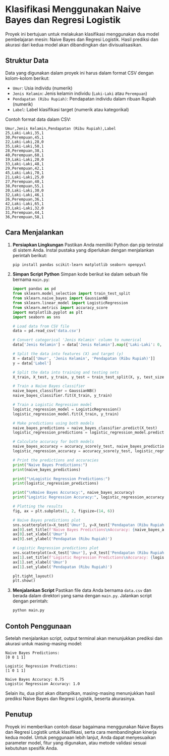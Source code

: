 # Klasifikasi Menggunakan Naive Bayes dan Regresi Logistik

Proyek ini bertujuan untuk melakukan klasifikasi menggunakan dua model pembelajaran mesin: Naive Bayes dan Regresi Logistik. Hasil prediksi dan akurasi dari kedua model akan dibandingkan dan divisualisasikan.

## Struktur Data

Data yang digunakan dalam proyek ini harus dalam format CSV dengan kolom-kolom berikut:

- `Umur`: Usia individu (numerik)
- `Jenis Kelamin`: Jenis kelamin individu (`Laki-Laki` atau `Perempuan`)
- `Pendapatan (Ribu Rupiah)`: Pendapatan individu dalam ribuan Rupiah (numerik)
- `Label`: Label klasifikasi target (numerik atau kategorikal)

Contoh format data dalam CSV:

```csv
Umur,Jenis Kelamin,Pendapatan (Ribu Rupiah),Label
25,Laki-Laki,35,1
30,Perempuan,45,1
22,Laki-Laki,28,0
35,Laki-Laki,50,1
28,Perempuan,38,1
40,Perempuan,60,1
19,Laki-Laki,20,0
33,Laki-Laki,48,1
29,Perempuan,42,1
45,Laki-Laki,70,1
21,Laki-Laki,25,0
27,Perempuan,40,1
38,Perempuan,55,1
20,Laki-Laki,30,0
32,Laki-Laki,46,1
26,Perempuan,36,1
42,Laki-Laki,65,1
23,Laki-Laki,32,0
31,Perempuan,44,1
36,Perempuan,58,1
```

## Cara Menjalankan

1. **Persiapkan Lingkungan**
   Pastikan Anda memiliki Python dan pip terinstal di sistem Anda. Instal pustaka yang diperlukan dengan menjalankan perintah berikut:

    ```bash
    pip install pandas scikit-learn matplotlib seaborn openpyxl
    ```

2. **Simpan Script Python**
   Simpan kode berikut ke dalam sebuah file bernama `main.py`:

    ```python
    import pandas as pd
    from sklearn.model_selection import train_test_split
    from sklearn.naive_bayes import GaussianNB
    from sklearn.linear_model import LogisticRegression
    from sklearn.metrics import accuracy_score
    import matplotlib.pyplot as plt
    import seaborn as sns

    # Load data from CSV file
    data = pd.read_csv('data.csv')

    # Convert categorical 'Jenis Kelamin' column to numerical
    data['Jenis Kelamin'] = data['Jenis Kelamin'].map({'Laki-Laki': 0, 'Perempuan': 1})

    # Split the data into features (X) and target (y)
    X = data[['Umur', 'Jenis Kelamin', 'Pendapatan (Ribu Rupiah)']]
    y = data['Label']

    # Split the data into training and testing sets
    X_train, X_test, y_train, y_test = train_test_split(X, y, test_size=0.2, random_state=42)

    # Train a Naive Bayes classifier
    naive_bayes_classifier = GaussianNB()
    naive_bayes_classifier.fit(X_train, y_train)

    # Train a Logistic Regression model
    logistic_regression_model = LogisticRegression()
    logistic_regression_model.fit(X_train, y_train)

    # Make predictions using both models
    naive_bayes_predictions = naive_bayes_classifier.predict(X_test)
    logistic_regression_predictions = logistic_regression_model.predict(X_test)

    # Calculate accuracy for both models
    naive_bayes_accuracy = accuracy_score(y_test, naive_bayes_predictions)
    logistic_regression_accuracy = accuracy_score(y_test, logistic_regression_predictions)

    # Print the predictions and accuracies
    print("Naive Bayes Predictions:")
    print(naive_bayes_predictions)

    print("\nLogistic Regression Predictions:")
    print(logistic_regression_predictions)

    print("\nNaive Bayes Accuracy:", naive_bayes_accuracy)
    print("Logistic Regression Accuracy:", logistic_regression_accuracy)

    # Plotting the results
    fig, ax = plt.subplots(1, 2, figsize=(14, 6))

    # Naive Bayes predictions plot
    sns.scatterplot(x=X_test['Umur'], y=X_test['Pendapatan (Ribu Rupiah)'], hue=naive_bayes_predictions, palette='coolwarm', ax=ax[0])
    ax[0].set_title(f'Naive Bayes Predictions\nAccuracy: {naive_bayes_accuracy:.2f}')
    ax[0].set_xlabel('Umur')
    ax[0].set_ylabel('Pendapatan (Ribu Rupiah)')

    # Logistic Regression predictions plot
    sns.scatterplot(x=X_test['Umur'], y=X_test['Pendapatan (Ribu Rupiah)'], hue=logistic_regression_predictions, palette='coolwarm', ax=ax[1])
    ax[1].set_title(f'Logistic Regression Predictions\nAccuracy: {logistic_regression_accuracy:.2f}')
    ax[1].set_xlabel('Umur')
    ax[1].set_ylabel('Pendapatan (Ribu Rupiah)')

    plt.tight_layout()
    plt.show()
    ```

3. **Menjalankan Script**
   Pastikan file data Anda bernama `data.csv` dan berada dalam direktori yang sama dengan `main.py`. Jalankan script dengan perintah:

    ```bash
    python main.py
    ```

## Contoh Penggunaan

Setelah menjalankan script, output terminal akan menunjukkan prediksi dan akurasi untuk masing-masing model:

```text
Naive Bayes Predictions:
[0 0 1 1]

Logistic Regression Predictions:
[1 0 1 1]

Naive Bayes Accuracy: 0.75
Logistic Regression Accuracy: 1.0
```

Selain itu, dua plot akan ditampilkan, masing-masing menunjukkan hasil prediksi Naive Bayes dan Regresi Logistik, beserta akurasinya.

## Penutup

Proyek ini memberikan contoh dasar bagaimana menggunakan Naive Bayes dan Regresi Logistik untuk klasifikasi, serta cara membandingkan kinerja kedua model. Untuk penggunaan lebih lanjut, Anda dapat menyesuaikan parameter model, fitur yang digunakan, atau metode validasi sesuai kebutuhan spesifik Anda.
